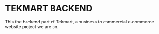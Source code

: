 # TEKMART BACKEND
This the backend part of Tekmart, a business to commercial e-commerce website project we are on.